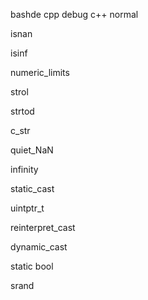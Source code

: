 bashde cpp debug c++ normal

isnan

isinf

numeric_limits

strol

strtod

c_str

quiet_NaN

infinity

static_cast



uintptr_t

reinterpret_cast



dynamic_cast

static bool

srand
